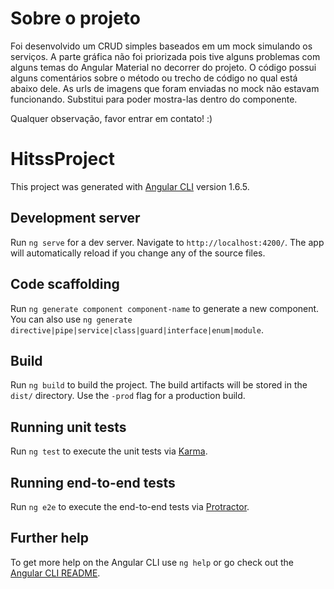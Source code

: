 # Sobre o projeto 

Foi desenvolvido um CRUD simples baseados em um mock simulando os serviços. 
A parte gráfica não foi priorizada pois tive alguns problemas com alguns temas do Angular Material no decorrer do projeto.
O código possui alguns comentários sobre o método ou trecho de código no qual está abaixo dele.
As urls de imagens que foram enviadas no mock não estavam funcionando. Substitui para poder mostra-las dentro do componente.

Qualquer observação, favor entrar em contato! :)


# HitssProject

This project was generated with [Angular CLI](https://github.com/angular/angular-cli) version 1.6.5.

## Development server

Run `ng serve` for a dev server. Navigate to `http://localhost:4200/`. The app will automatically reload if you change any of the source files.

## Code scaffolding

Run `ng generate component component-name` to generate a new component. You can also use `ng generate directive|pipe|service|class|guard|interface|enum|module`.

## Build

Run `ng build` to build the project. The build artifacts will be stored in the `dist/` directory. Use the `-prod` flag for a production build.

## Running unit tests

Run `ng test` to execute the unit tests via [Karma](https://karma-runner.github.io).

## Running end-to-end tests

Run `ng e2e` to execute the end-to-end tests via [Protractor](http://www.protractortest.org/).

## Further help

To get more help on the Angular CLI use `ng help` or go check out the [Angular CLI README](https://github.com/angular/angular-cli/blob/master/README.md).
